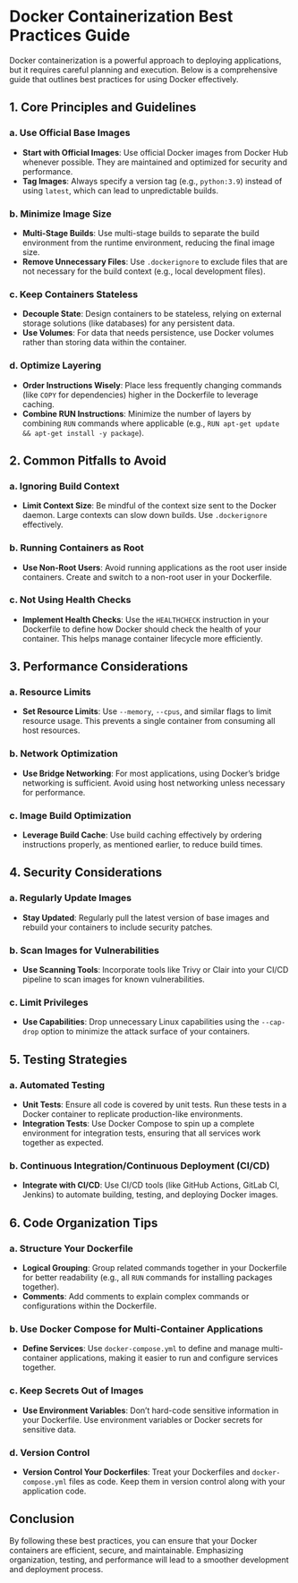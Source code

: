 # Docker Containerization Best Practices Guide

Docker containerization is a powerful approach to deploying applications, but it requires careful planning and execution. Below is a comprehensive guide that outlines best practices for using Docker effectively.

## 1. Core Principles and Guidelines

### a. Use Official Base Images
- **Start with Official Images**: Use official Docker images from Docker Hub whenever possible. They are maintained and optimized for security and performance.
- **Tag Images**: Always specify a version tag (e.g., `python:3.9`) instead of using `latest`, which can lead to unpredictable builds.

### b. Minimize Image Size
- **Multi-Stage Builds**: Use multi-stage builds to separate the build environment from the runtime environment, reducing the final image size.
- **Remove Unnecessary Files**: Use `.dockerignore` to exclude files that are not necessary for the build context (e.g., local development files).

### c. Keep Containers Stateless
- **Decouple State**: Design containers to be stateless, relying on external storage solutions (like databases) for any persistent data.
- **Use Volumes**: For data that needs persistence, use Docker volumes rather than storing data within the container.

### d. Optimize Layering
- **Order Instructions Wisely**: Place less frequently changing commands (like `COPY` for dependencies) higher in the Dockerfile to leverage caching.
- **Combine RUN Instructions**: Minimize the number of layers by combining `RUN` commands where applicable (e.g., `RUN apt-get update && apt-get install -y package`).

## 2. Common Pitfalls to Avoid

### a. Ignoring Build Context
- **Limit Context Size**: Be mindful of the context size sent to the Docker daemon. Large contexts can slow down builds. Use `.dockerignore` effectively.

### b. Running Containers as Root
- **Use Non-Root Users**: Avoid running applications as the root user inside containers. Create and switch to a non-root user in your Dockerfile.

### c. Not Using Health Checks
- **Implement Health Checks**: Use the `HEALTHCHECK` instruction in your Dockerfile to define how Docker should check the health of your container. This helps manage container lifecycle more efficiently.

## 3. Performance Considerations

### a. Resource Limits
- **Set Resource Limits**: Use `--memory`, `--cpus`, and similar flags to limit resource usage. This prevents a single container from consuming all host resources.

### b. Network Optimization
- **Use Bridge Networking**: For most applications, using Docker’s bridge networking is sufficient. Avoid using host networking unless necessary for performance.

### c. Image Build Optimization
- **Leverage Build Cache**: Use build caching effectively by ordering instructions properly, as mentioned earlier, to reduce build times.

## 4. Security Considerations

### a. Regularly Update Images
- **Stay Updated**: Regularly pull the latest version of base images and rebuild your containers to include security patches.

### b. Scan Images for Vulnerabilities
- **Use Scanning Tools**: Incorporate tools like Trivy or Clair into your CI/CD pipeline to scan images for known vulnerabilities.

### c. Limit Privileges
- **Use Capabilities**: Drop unnecessary Linux capabilities using the `--cap-drop` option to minimize the attack surface of your containers.

## 5. Testing Strategies

### a. Automated Testing
- **Unit Tests**: Ensure all code is covered by unit tests. Run these tests in a Docker container to replicate production-like environments.
- **Integration Tests**: Use Docker Compose to spin up a complete environment for integration tests, ensuring that all services work together as expected.

### b. Continuous Integration/Continuous Deployment (CI/CD)
- **Integrate with CI/CD**: Use CI/CD tools (like GitHub Actions, GitLab CI, Jenkins) to automate building, testing, and deploying Docker images.

## 6. Code Organization Tips

### a. Structure Your Dockerfile
- **Logical Grouping**: Group related commands together in your Dockerfile for better readability (e.g., all `RUN` commands for installing packages together).
- **Comments**: Add comments to explain complex commands or configurations within the Dockerfile.

### b. Use Docker Compose for Multi-Container Applications
- **Define Services**: Use `docker-compose.yml` to define and manage multi-container applications, making it easier to run and configure services together.

### c. Keep Secrets Out of Images
- **Use Environment Variables**: Don’t hard-code sensitive information in your Dockerfile. Use environment variables or Docker secrets for sensitive data.

### d. Version Control
- **Version Control Your Dockerfiles**: Treat your Dockerfiles and `docker-compose.yml` files as code. Keep them in version control along with your application code.

## Conclusion
By following these best practices, you can ensure that your Docker containers are efficient, secure, and maintainable. Emphasizing organization, testing, and performance will lead to a smoother development and deployment process.